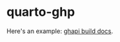 # quarto-ghp

Here's an example: [ghapi build docs](https://github.com/fastai/ghapi/blob/master/.github/workflows/docs.yml).

